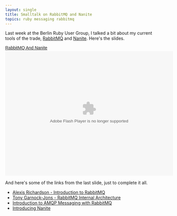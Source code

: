 ```yaml
---
layout: single
title: Smalltalk on RabbitMQ and Nanite
topics: ruby messaging rabbitmq
---
```

Last week at the Berlin Ruby User Group, I talked a bit about my current tools of the trade, [RabbitMQ](http://www.rabbitmq.com) and [Nanite](http://github.com/ezmobius/nanite). Here's the slides.

<div style="width:425px;text-align:left" id="__ss_1679869"><a style="font:14px Helvetica,Arial,Sans-serif;display:block;margin:12px 0 3px 0;text-decoration:underline;" href="http://www.slideshare.net/mattmatt/rabbitmq-and-nanite" title="RabbitMQ And Nanite">RabbitMQ And Nanite</a><object style="margin:0px" width="540" height="400"><param name="movie" value="http://static.slidesharecdn.com/swf/ssplayer2.swf?doc=rabbitmqandnanite-090703144037-phpapp01&stripped_title=rabbitmq-and-nanite" /><param name="allowFullScreen" value="true"/><param name="allowScriptAccess" value="always"/><embed src="http://static.slidesharecdn.com/swf/ssplayer2.swf?doc=rabbitmqandnanite-090703144037-phpapp01&stripped_title=rabbitmq-and-nanite" type="application/x-shockwave-flash" allowscriptaccess="always" allowfullscreen="true" width="540" height="400"></embed></object></div>

And here's some of the links from the last slide, just to complete it all.

* [Alexis Richardson - Introduction to RabbitMQ](http://skillsmatter.com/podcast/erlang/alexis-richardson-introduction-to-rabbitmq)
* [Tony Garnock-Jons - RabbitMQ Internal Architecture](http://skillsmatter.com/podcast/erlang/rabbitmq-internal-architecture-tony-garnock-jones)
* [Introduction to AMQP Messaging with RabbitMQ](http://www.slideshare.net/somic/introduction-to-amqp-messaging-with-rabbitmq)
* [Introducing Nanite](http://brainspl.at/articles/2008/10/11/merbcamp-keynote-and-introducing-nanite)